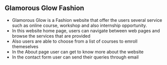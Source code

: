 ## Glamorous Glow Fashion

- Glamorous Glow is a Fashion website that offer the users several service such as online course, workshop and also internship opportunity. 
- In this website home page, users can navigate between web pages and browse the services that are provided
- Also users are able to choose from a list of courses to emroll themeselves
- In the About page user can get to know more about the website 
- In the contact form user can send their queries through email
